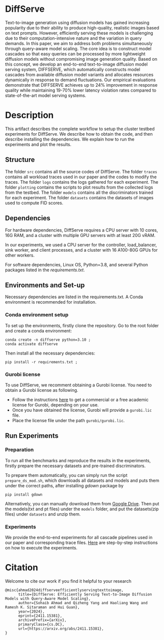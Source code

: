 # DiffServe
Text-to-image generation using diffusion models has gained increasing popularity due to their ability to produce high-quality, realistic images based on text prompts. However, efficiently serving these models is challenging due to their computation-intensive nature and the variation in query demands. In this paper, we aim to address both problems simultaneously through query-aware model scaling. The core idea is to construct model cascades so that easy queries can be processed by more lightweight diffusion models without compromising image generation quality. Based on this concept, we develop an end-to-end text-to-image diffusion model serving system, DIFFSERVE, which automatically constructs model cascades from available diffusion model variants and allocates resources dynamically in response to demand fluctuations. Our empirical evaluations demonstrate that DIFFSERVE achieves up to 24% improvement in response quality while maintaining 19-70% lower latency violation rates compared to state-of-the-art model serving systems.

# Description
This artifact describes the complete workflow to setup the cluster testbed experiments for DiffServe. We describe how to obtain the code, and then describe installing the dependencies. We explain how to run the experiments and plot the results. 

## Structure
The folder `src` contains all the source codes of DiffServe. The folder `traces` contains all workload traces used in our paper and the codes to modify the traces. The folder `logs` contains the logs gathered for each experiment. The folder `plotting` contains the scripts to plot results from the collected logs from the testbed. The folder `models` contains all the discriminators trained for each experiment. The folder `datasets` contains the datasets of images used to compute FID scores.

## Dependencies
For hardware dependencies, DiffServe requires a CPU server with 10 cores, 16G RAM, and a cluster with multiple GPU servers with at least 20G vRAM. 

In our experiments, we used a CPU server for the controller, load\_balancer, sink worker, and client processes, and a cluster with 16 A100-80G GPUs for other workers.

For software dependencies, Linux OS, Python=3.8, and several Python packages listed in the *requirements.txt*.

## Environments and Set-up
Necessary dependencies are listed in the requirements.txt. A Conda environment is recommended for installation.

### Conda environment setup
To set up the environments, firstly clone the repository. Go to the root folder and create a conda environment:
```
conda create -n diffserve python=3.10 ;
conda activate diffserve 
```
Then install all the necessary dependencies:
```
pip install -r requirements.txt ;
```
### Gurobi license
To use DiffServe, we recomment obtaining a Gurobi license. You need to obtain a Gurobi license as following.
- Follow the instructions [here](https://www.gurobi.com/solutions/licensing/) to get a commercial or a free academic license for Gurobi, depending on your use.
- Once you have obtained the license, Gurobi will provide a `gurobi.lic` file.
- Place the license file under the path `gurobi/gurobi.lic`.

## Run Experiments
### Preparation
To run all the benchmarks and reproduce the results in the experiments, firstly prepare the necessary datasets and pre-trained discriminators.

To prepare them automatically, you can simply run the script `prepare_ds_mod.sh`, which downloads all datasets and models and puts them under the correct paths, after installing *gdown* package by
```
pip install gdown
```
Alternatively, you can manually download them from [Google Drive](https://drive.google.com/drive/folders/1Dtvd5eIDeDiseCAwCrj3_wrqjWsy3bq3?usp=sharing). Then put the models(txt and pt files) under the `models` folder, and put the datasets(zip files) under `datasets` and unzip them.

### Experiments
We provide the end-to-end experiments for all cascade pipelines used in our paper and corresponding trace files. [Here](experiment.md) are step-by-step instructions on how to execute the experiments.

# Citation
Welcome to cite our work if you find it helpful to your research
```
@misc{ahmad2024diffserveefficientlyservingtexttoimage,
      title={DiffServe: Efficiently Serving Text-to-Image Diffusion Models with Query-Aware Model Scaling}, 
      author={Sohaib Ahmad and Qizheng Yang and Haoliang Wang and Ramesh K. Sitaraman and Hui Guan},
      year={2024},
      eprint={2411.15381},
      archivePrefix={arXiv},
      primaryClass={cs.DC},
      url={https://arxiv.org/abs/2411.15381}, 
}
```
